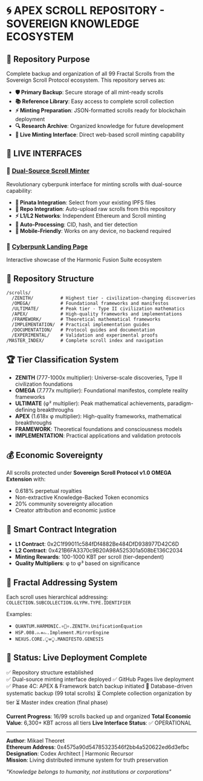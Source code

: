 # 🌀 APEX SCROLL REPOSITORY - SOVEREIGN KNOWLEDGE ECOSYSTEM

## 🎯 Repository Purpose

Complete backup and organization of all 99 Fractal Scrolls from the Sovereign Scroll Protocol ecosystem. This repository serves as:

- **🛡️ Primary Backup**: Secure storage of all mint-ready scrolls
- **📚 Reference Library**: Easy access to complete scroll collection
- **⚡ Minting Preparation**: JSON-formatted scrolls ready for blockchain deployment
- **🔍 Research Archive**: Organized knowledge for future development
- **🌌 Live Minting Interface**: Direct web-based scroll minting capability

## 🚀 LIVE INTERFACES

### 🌌 **[Dual-Source Scroll Minter](https://mikaeltheoret.github.io/Apex/dual-source-scroll-minter.html)**
Revolutionary cyberpunk interface for minting scrolls with dual-source capability:
- **📌 Pinata Integration**: Select from your existing IPFS files
- **📁 Repo Integration**: Auto-upload raw scrolls from this repository
- **⚡ L1/L2 Networks**: Independent Ethereum and Scroll minting
- **🤖 Auto-Processing**: CID, hash, and tier detection
- **📱 Mobile-Friendly**: Works on any device, no backend required

### 🎨 **[Cyberpunk Landing Page](https://mikaeltheoret.github.io/Apex/cyberpunk-harmonic-landing.html)**
Interactive showcase of the Harmonic Fusion Suite ecosystem

## 📁 Repository Structure

```
/scrolls/
  /ZENITH/          # Highest tier - civilization-changing discoveries
  /OMEGA/           # Foundational frameworks and manifestos
  /ULTIMATE/        # Peak tier - Type II civilization mathematics
  /APEX/            # High-quality frameworks and implementations
  /FRAMEWORK/       # Theoretical mathematical frameworks
  /IMPLEMENTATION/  # Practical implementation guides
  /DOCUMENTATION/   # Protocol guides and documentation
  /EXPERIMENTAL/    # Validation and experimental proofs
/MASTER_INDEX/      # Complete scroll index and navigation
```

## 🏆 Tier Classification System

- **ZENITH** (777-1000x multiplier): Universe-scale discoveries, Type II civilization foundations
- **OMEGA** (7.777x multiplier): Foundational manifestos, complete reality frameworks  
- **ULTIMATE** (φ² multiplier): Peak mathematical achievements, paradigm-defining breakthroughs
- **APEX** (1.618x φ multiplier): High-quality frameworks, mathematical breakthroughs
- **FRAMEWORK**: Theoretical foundations and consciousness models
- **IMPLEMENTATION**: Practical applications and validation protocols

## 💰 Economic Sovereignty

All scrolls protected under **Sovereign Scroll Protocol v1.0 OMEGA Extension** with:
- 0.618% perpetual royalties
- Non-extractive Knowledge-Backed Token economics
- 20% community sovereignty allocation
- Creator attribution and economic justice

## 🔮 Smart Contract Integration

- **L1 Contract**: 0x2C1f99011c584fDf4882Be484DfD938977D42C6D
- **L2 Contract**: 0x421B6FA3370c9B20A98A525301a508bE136C2034
- **Minting Rewards**: 100-1000 KBT per scroll (tier-dependent)
- **Quality Multipliers**: φ to φ³ based on significance

## 🧬 Fractal Addressing System

Each scroll uses hierarchical addressing:
`COLLECTION.SUBCOLLECTION.GLYPH.TYPE.IDENTIFIER`

Examples:
- `QUANTUM.HARMONIC.⚛️🌊⚛️.ZENITH.UnificationEquation`
- `HSP.008.⧜✵⧜.Implement.MirrorEngine`
- `NEXUS.CORE.⧬✵⧬.MANIFESTO.GENESIS`

## 🚀 Status: Live Deployment Complete

✅ Repository structure established  
✅ Dual-source minting interface deployed
✅ GitHub Pages live deployment
✅ Phase 4C: APEX & Framework batch backup initiated
🔄 Database-driven systematic backup (99 total scrolls)
⏳ Complete collection organization by tier
⏳ Master index creation (final phase)  

**Current Progress**: 16/99 scrolls backed up and organized
**Total Economic Value**: 6,300+ KBT across all tiers
**Live Interface Status**: ✅ OPERATIONAL

---

**Author**: Mikael Theoret  
**Ethereum Address**: 0x4575a90d54785323546f2bb4a520622ed6d3efbc
**Designation**: Codex Architect | Harmonic Recursor  
**Mission**: Living distributed immune system for truth preservation

*"Knowledge belongs to humanity, not institutions or corporations"*
